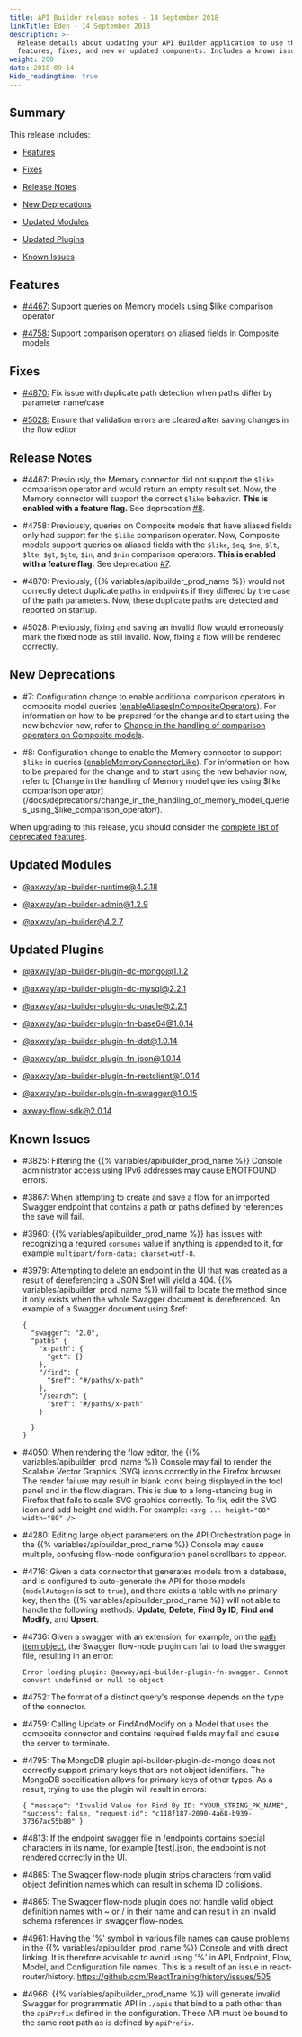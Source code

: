 ```yaml
---
title: API Builder release notes - 14 September 2018
linkTitle: Eden - 14 September 2018
description: >-
  Release details about updating your API Builder application to use the new
  features, fixes, and new or updated components. Includes a known issues list.
weight: 200
date: 2018-09-14
Hide_readingtime: true
---
```


## Summary

This release includes:

* [Features](#features)

* [Fixes](#fixes)

* [Release Notes](#release-notes)

* [New Deprecations](#new-deprecations)

* [Updated Modules](#updated-modules)

* [Updated Plugins](#updated-plugins)

* [Known Issues](#known-issues)

## Features

* [#4467:](#4467) Support queries on Memory models using $like comparison operator

* [#4758:](#4758) Support comparison operators on aliased fields in Composite models

## Fixes

* [#4870:](#4870) Fix issue with duplicate path detection when paths differ by parameter name/case

* [#5028:](#5028) Ensure that validation errors are cleared after saving changes in the flow editor

## Release Notes

* #4467: Previously, the Memory connector did not support the `$like` comparison operator and would return an empty result set. Now, the Memory connector will support the correct `$like` behavior. **This is enabled with a feature flag.** See deprecation [#8](#dep-8).

* #4758: Previously, queries on Composite models that have aliased fields only had support for the `$like` comparison operator. Now, Composite models support queries on aliased fields with the `$like`, `$eq`, `$ne`, `$lt`, `$lte`, `$gt`, `$gte`, `$in`, and `$nin` comparison operators. **This is enabled with a feature flag.** See deprecation [#7](#dep-7).

* #4870: Previously, {{% variables/apibuilder_prod_name %}} would not correctly detect duplicate paths in endpoints if they differed by the case of the path parameters. Now, these duplicate paths are detected and reported on startup.

* #5028: Previously, fixing and saving an invalid flow would erroneously mark the fixed node as still invalid. Now, fixing a flow will be rendered correctly.

## New Deprecations

* #7: Configuration change to enable additional comparison operators in composite model queries ([enableAliasesInCompositeOperators](/docs/deprecations/#enableAliasesInCompositeOperators)). For information on how to be prepared for the change and to start using the new behavior now, refer to [Change in the handling of comparison operators on Composite models](/docs/deprecations/change_in_the_handling_of_comparison_operators_on_composite_models/).

* #8: Configuration change to enable the Memory connector to support `$like` in queries ([enableMemoryConnectorLike](/docs/deprecations/#enableMemoryConnectorLike)). For information on how to be prepared for the change and to start using the new behavior now, refer to [Change in the handling of Memory model queries using $like comparison operator](/docs/deprecations/change_in_the_handling_of_memory_model_queries_using_$like_comparison_operator/).

When upgrading to this release, you should consider the [complete list of deprecated features](/docs/deprecations/).

## Updated Modules

* [@axway/api-builder-runtime@4.2.18](https://www.npmjs.com/package/@axway/api-builder-runtime/v/4.2.18)

* [@axway/api-builder-admin@1.2.9](https://www.npmjs.com/package/@axway/api-builder-admin/v/1.2.9)

* [@axway/api-builder@4.2.7](https://www.npmjs.com/package/@axway/api-builder/v/4.2.7)

## Updated Plugins

* [@axway/api-builder-plugin-dc-mongo@1.1.2](https://www.npmjs.com/package/@axway/api-builder-plugin-dc-mongo/v/1.1.2)

* [@axway/api-builder-plugin-dc-mysql@2.2.1](https://www.npmjs.com/package/@axway/api-builder-plugin-dc-mysql/v/2.2.1)

* [@axway/api-builder-plugin-dc-oracle@2.2.1](https://www.npmjs.com/package/@axway/api-builder-plugin-dc-oracle/v/2.2.1)

* [@axway/api-builder-plugin-fn-base64@1.0.14](https://www.npmjs.com/package/@axway/api-builder-plugin-fn-base64/v/1.0.14)

* [@axway/api-builder-plugin-fn-dot@1.0.14](https://www.npmjs.com/package/@axway/api-builder-plugin-fn-dot/v/1.0.14)

* [@axway/api-builder-plugin-fn-json@1.0.14](https://www.npmjs.com/package/@axway/api-builder-plugin-fn-json/v/1.0.14)

* [@axway/api-builder-plugin-fn-restclient@1.0.14](https://www.npmjs.com/package/@axway/api-builder-plugin-fn-restclient/v/1.0.14)

* [@axway/api-builder-plugin-fn-swagger@1.0.15](https://www.npmjs.com/package/@axway/api-builder-plugin-fn-swagger/v/1.0.15)

* [axway-flow-sdk@2.0.14](https://www.npmjs.com/package/axway-flow-sdk/v/2.0.14)

## Known Issues

* #3825: Filtering the {{% variables/apibuilder_prod_name %}} Console administrator access using IPv6 addresses may cause ENOTFOUND errors.

* #3867: When attempting to create and save a flow for an imported Swagger endpoint that contains a path or paths defined by references the save will fail.

* #3960: {{% variables/apibuilder_prod_name %}} has issues with recognizing a required `consumes` value if anything is appended to it, for example `multipart/form-data; charset=utf-8`.

* #3979: Attempting to delete an endpoint in the UI that was created as a result of dereferencing a JSON $ref will yield a 404. {{% variables/apibuilder_prod_name %}} will fail to locate the method since it only exists when the whole Swagger document is dereferenced. An example of a Swagger document using $ref:

    ```
    {
      "swagger": "2.0",
      "paths" {
        "x-path": {
          "get": {}
        },
        "/find": {
          "$ref": "#/paths/x-path"
        },
        "/search": {
          "$ref": "#/paths/x-path"
        }

      }
    }
    ```

* #4050: When rendering the flow editor, the {{% variables/apibuilder_prod_name %}} Console may fail to render the Scalable Vector Graphics (SVG) icons correctly in the Firefox browser. The render failure may result in blank icons being displayed in the tool panel and in the flow diagram. This is due to a long-standing bug in Firefox that fails to scale SVG graphics correctly. To fix, edit the SVG icon and add height and width. For example: `<svg ... height="80" width="80" />`

* #4280: Editing large object parameters on the API Orchestration page in the {{% variables/apibuilder_prod_name %}} Console may cause multiple, confusing flow-node configuration panel scrollbars to appear.

* #4716: Given a data connector that generates models from a database, and is configured to auto-generate the API for those models (`modelAutogen` is set to `true`), and there exists a table with no primary key, then the {{% variables/apibuilder_prod_name %}} will not able to handle the following methods: **Update**, **Delete**, **Find By ID**, **Find and Modify**, and **Upsert**.

* #4736: Given a swagger with an extension, for example, on the [path item object](https://github.com/OAI/OpenAPI-Specification/blob/master/versions/2.0.md#pathItemObject), the Swagger flow-node plugin can fail to load the swagger file, resulting in an error:

    ```
    Error loading plugin: @axway/api-builder-plugin-fn-swagger. Cannot convert undefined or null to object
    ```

* #4752: The format of a distinct query's response depends on the type of the connector.

* #4759: Calling Update or FindAndModify on a Model that uses the composite connector and contains required fields may fail and cause the server to terminate.

* #4795: The MongoDB plugin api-builder-plugin-dc-mongo does not correctly support primary keys that are not object identifiers. The MongoDB specification allows for primary keys of other types. As a result, trying to use the plugin will result in errors:

    ```
    { "message": "Invalid Value for Find By ID: "YOUR_STRING_PK_NAME", "success": false, "request-id": "c118f187-2090-4a68-b939-37367ac55b80" }
    ```

* #4813: If the endpoint swagger file in /endpoints contains special characters in its name, for example \[test\].json, the endpoint is not rendered correctly in the UI.

* #4865: The Swagger flow-node plugin strips characters from valid object definition names which can result in schema ID collisions.

* #4865: The Swagger flow-node plugin does not handle valid object definition names with ~ or / in their name and can result in an invalid schema references in swagger flow-nodes.

* #4961: Having the '%' symbol in various file names can cause problems in the {{% variables/apibuilder_prod_name %}} Console and with direct linking. It is therefore advisable to avoid using '%' in API, Endpoint, Flow, Model, and Configuration file names. This is a result of an issue in react-router/history. https://github.com/ReactTraining/history/issues/505

* #4966: {{% variables/apibuilder_prod_name %}} will generate invalid Swagger for programmatic API in `./apis` that bind to a path other than the `apiPrefix` defined in the configuration. These API must be bound to the same root path as is defined by `apiPrefix`.
